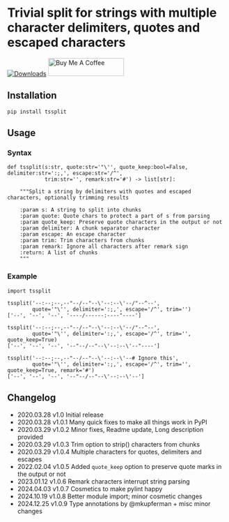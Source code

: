 # Trivial split for strings with multiple character delimiters, quotes and escaped characters

[![Downloads](https://pepy.tech/badge/tssplit/month)](https://pepy.tech/project/tssplit)
<a href="https://www.buymeacoffee.com/mezantrop" target="_blank"><img src="https://cdn.buymeacoffee.com/buttons/default-orange.png" alt="Buy Me A Coffee" height="41" width="174"></a>

## Installation

```shell script
pip install tssplit
```

## Usage

### Syntax

```Python3
def tssplit(s:str, quote:str='"\'', quote_keep:bool=False, delimiter:str=':;,', escape:str='/^',
            trim:str='', remark:str='#') -> list[str]:

    """Split a string by delimiters with quotes and escaped characters, optionally trimming results

    :param s: A string to split into chunks
    :param quote: Quote chars to protect a part of s from parsing
    :param quote_keep: Preserve quote characters in the output or not
    :param delimiter: A chunk separator character
    :param escape: An escape character
    :param trim: Trim characters from chunks
    :param remark: Ignore all characters after remark sign
    :return: A list of chunks
    """
```

### Example

```Python3
import tssplit

tssplit('--:--;--,--"--/--"--\'--:--\'--/"--^--',
        quote='"\'', delimiter=':;,', escape='/^', trim='')
['--', '--', '--', '----/------:----"----']

tssplit('--:--;--,--"--/--"--\'--:--\'--/"--^--',
        quote='"\'', delimiter=':;,', escape='/^', trim='', quote_keep=True)
['--', '--', '--', '--"--/--"--\'--:--\'--"----']

tssplit('--:--;--,--"--/--"--\'--:--\'--# Ignore this',
        quote='"\'', delimiter=':;,', escape='/^', trim='', quote_keep=True, remark='#')
['--', '--', '--', '--"--/--"--\'--:--\'--']
```

## Changelog

* 2020.03.28    v1.0    Initial release
* 2020.03.28    v1.0.1  Many quick fixes to make all things work in PyPI
* 2020.03.29    v1.0.2  Minor fixes, Readme update, Long description provided
* 2020.03.29    v1.0.3  Trim option to strip() characters from chunks
* 2020.03.29    v1.0.4  Multiple characters for quotes, delimiters and escapes
* 2022.02.04    v1.0.5  Added `quote_keep` option to preserve quote marks in the output or not
* 2023.01.12    v1.0.6  Remark characters interrupt string parsing
* 2024.04.03    v1.0.7  Cosmetics to make pylint happy
* 2024.10.19    v1.0.8  Better module import; minor cosmetic changes
* 2024.12.25    v1.0.9  Type annotations by @mkupferman + misc minor changes
